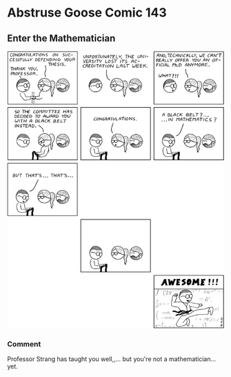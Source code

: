 # Abstruse Goose Comic 143
## Enter the Mathematician

![image](comics/enter_the_mathematician.png)
### Comment
Professor Strang has taught you well,,... but you're not a mathematician... yet.
